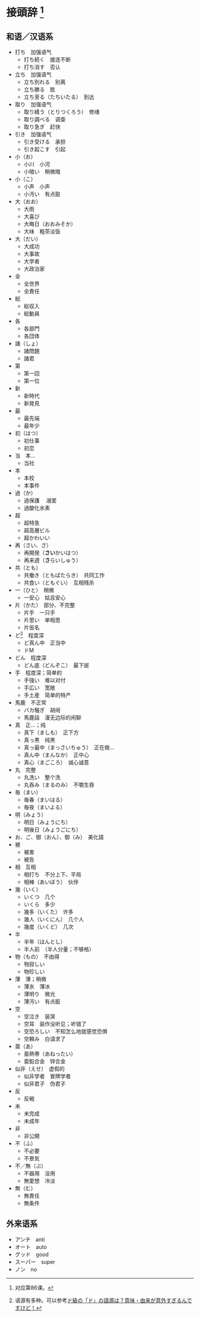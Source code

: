 # 接頭辞 [^title]

## 和语／汉语系
- 打ち　加强语气
  - 打ち続く　接连不断
  - 打ち消す　否认
- 立ち　加强语气
  - 立ち別れる　别离
  - 立ち勝る　胜
  - 立ち至る（たちいたる）　到达
- 取り　加强语气
  - 取り繕う（とりつくろう）　修缮
  - 取り調べる　调查
  - 取り急ぎ　赶快
- 引き　加强语气
  - 引き受ける　承担
  - 引き起こす　引起
- 小（お）　
  - 小川　小河
  - 小暗い　稍微暗
- 小（こ）　
  - 小声　小声
  - 小汚い　有点脏
- 大（おお）
  - 大雨
  - 大喜び
  - 大晦日（おおみそか）
  - 大味　粗茶淡饭
- 大（だい）
  - 大成功
  - 大事故
  - 大学者
  - 大政治家
- 全
  - 全世界
  - 全責任
- 総
  - 総収入
  - 総動員
- 各
  - 各部門
  - 各団体
- 諸（しょ）
  - 諸問題
  - 諸君
- 第
  - 第一回
  - 第一位
- 新
  - 新時代
  - 新発見
- 最
  - 最先端
  - 最年少
- 初（はつ）
  - 初仕事
  - 初恋
- 当　本...
  - 当社
- 本
  - 本校
  - 本事件
- 過（か）
  - 過保護 　溺爱
  - 過酸化水素
- 超
  - 超特急
  - 超高層ビル
  - 超かわいい
- 再（さい、さ）
  - 再開発（**さい**かいはつ）
  - 再来週（**さ**らいしゅう）
- 共（とも）
  - 共働き（ともばたらき）　共同工作
  - 共食い（ともぐい）　互相残杀
- 一（ひと）　稍微
  - 一安心　姑且安心
- 片（かた）　部分、不完整
  - 片手　一只手
  - 片思い　单相思
  - 片仮名　
- ど[^do]　程度深
  - ど真ん中　正当中
  - ドM
- どん　程度深
  - どん底（どんぞこ）　最下层
- 手　程度深；简单的
  - 手強い　难以对付
  - 手広い　宽敞
  - 手土産　简单的特产
- 馬鹿　不正常
  - バカ騒ぎ　胡闹
  - 馬鹿話　漫无边际的闲聊
- 真　正...；纯
  - 真下（ましも）　正下方
  - 真っ黒　纯黑
  - 真っ最中（まっさいちゅう）　正在做...
  - 真ん中（まんなか）　正中心
  - 真心（まごころ）　诚心诚意
- 丸　完整
  - 丸洗い　整个洗
  - 丸呑み（まるのみ）　不嚼生吞
- 毎（まい）　
  - 毎春（まいはる）
  - 毎夜（まいよる）
- 明（みょう）　
  - 明日（みょうにち）
  - 明後日（みょうごにち）
- お、ご、御（おん）、御（み）　美化語
- 被　
  - 被害
  - 被告
- 相　互相
  - 相打ち　不分上下、平局
  - 相棒（あいぼう）　伙伴
- 幾（いく）　
  - いくつ　几个
  - いくら　多少
  - 幾多（いくた）　许多
  - 幾人（いくにん）　几个人
  - 幾度（いくど）　几次
- 半
  - 半年（はんとし）
  - 半人前　（半人分量；不够格）
- 物（もの）　不由得
  - 物寂しい
  - 物珍しい
- 薄　薄；稍微
  - 薄氷　薄冰
  - 薄明り　微光
  - 薄汚い　有点脏
- 空
  - 空泣き　装哭
  - 空耳　装作没听见；听错了
  - 空恐ろしい　不知怎么地就感觉恐惧
  - 空頼み　白请求了
- 亜（あ）　
  - 亜熱帯（あねったい）
  - 亜鉛合金　锌合金
- 似非（えせ）　虚假的
  - 似非学者　冒牌学者
  - 似非君子　伪君子
- 反
  - 反戦
- 未
  - 未完成
  - 未成年
- 非
  - 非公開
- 不（ふ）
  - 不必要
  - 不景気
- 不／無（ぶ）
  - 不器用　没用
  - 無愛想　冷淡
- 無（む）
  - 無責任
  - 無条件

## 外来语系
- アンチ　anti　
- オート　auto　
- グッド　good　
- スーパー　super　
- ノン　no　



[^title]: 对应第86课。
[^do]: 语源有多种。可以参考[ド級の「ド」の語源は？意味・由来が意外すぎるんですけど！](http://unotarou.com/miscellaneous-notes/8823/)
